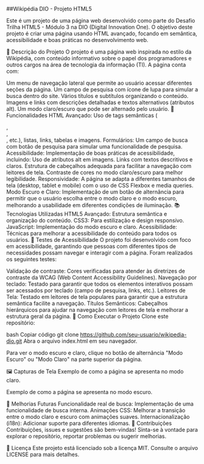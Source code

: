 ##Wikipédia DIO - Projeto HTML5

Este é um projeto de uma página web desenvolvido como parte do Desafio Trilha HTML5 - Módulo 3 na DIO (Digital Innovation One). O objetivo deste projeto é criar uma página usando HTML avançado, focando em semântica, acessibilidade e boas práticas no desenvolvimento web.

📄 Descrição do Projeto
O projeto é uma página web inspirada no estilo da Wikipédia, com conteúdo informativo sobre o papel dos programadores e outros cargos na área de tecnologia da informação (TI). A página conta com:

Um menu de navegação lateral que permite ao usuário acessar diferentes seções da página.
Um campo de pesquisa com ícone de lupa para simular a busca dentro do site.
Vários títulos e subtítulos organizando o conteúdo.
Imagens e links com descrições detalhadas e textos alternativos (atributos alt).
Um modo claro/escuro que pode ser alternado pelo usuário.
🔑 Funcionalidades
HTML Avançado: Uso de tags semânticas (<section>, <article>, <nav>, etc.), listas, links, tabelas e imagens.
Formulários: Um campo de busca com botão de pesquisa para simular uma funcionalidade de pesquisa.
Acessibilidade: Implementação de boas práticas de acessibilidade, incluindo:
Uso de atributos alt em imagens.
Links com textos descritivos e claros.
Estrutura de cabeçalhos adequada para facilitar a navegação com leitores de tela.
Contraste de cores no modo claro/escuro para melhor legibilidade.
Responsividade: A página se adapta a diferentes tamanhos de tela (desktop, tablet e mobile) com o uso de CSS Flexbox e media queries.
Modo Escuro e Claro: Implementação de um botão de alternância para permitir que o usuário escolha entre o modo claro e o modo escuro, melhorando a usabilidade em diferentes condições de iluminação.
📚 Tecnologias Utilizadas
HTML5 Avançado: Estrutura semântica e organização do conteúdo.
CSS3: Para estilização e design responsivo.
JavaScript: Implementação do modo escuro e claro.
Acessibilidade: Técnicas para melhorar a acessibilidade do conteúdo para todos os usuários.
🧪 Testes de Acessibilidade
O projeto foi desenvolvido com foco em acessibilidade, garantindo que pessoas com diferentes tipos de necessidades possam navegar e interagir com a página. Foram realizados os seguintes testes:

Validação de contraste: Cores verificadas para atender às diretrizes de contraste da WCAG (Web Content Accessibility Guidelines).
Navegação por teclado: Testado para garantir que todos os elementos interativos possam ser acessados por teclado (campo de pesquisa, links, etc.).
Leitores de Tela: Testado em leitores de tela populares para garantir que a estrutura semântica facilite a navegação.
Títulos Semânticos: Cabeçalhos hierárquicos para ajudar na navegação com leitores de tela e melhorar a estrutura geral da página.
🚀 Como Executar o Projeto
Clone este repositório:

bash
Copiar código
git clone https://github.com/seu-usuario/wikipedia-dio.git
Abra o arquivo index.html em seu navegador.

Para ver o modo escuro e claro, clique no botão de alternância "Modo Escuro" ou "Modo Claro" na parte superior da página.

🖼️ Capturas de Tela
Exemplo de como a página se apresenta no modo claro.

Exemplo de como a página se apresenta no modo escuro.

🔧 Melhorias Futuras
Funcionalidade real de busca: Implementação de uma funcionalidade de busca interna.
Animações CSS: Melhorar a transição entre o modo claro e escuro com animações suaves.
Internacionalização (i18n): Adicionar suporte para diferentes idiomas.
🤝 Contribuições
Contribuições, issues e sugestões são bem-vindas! Sinta-se à vontade para explorar o repositório, reportar problemas ou sugerir melhorias.

📝 Licença
Este projeto está licenciado sob a licença MIT. Consulte o arquivo LICENSE para mais detalhes.